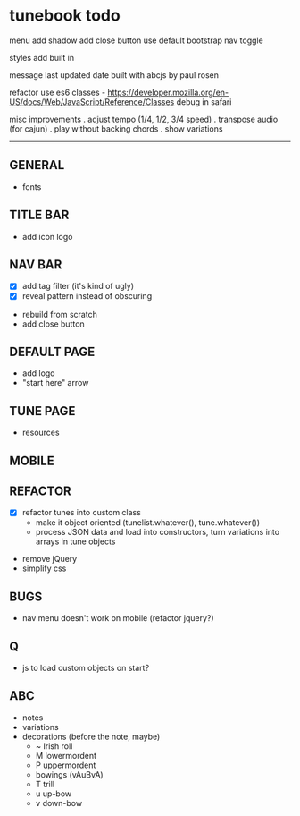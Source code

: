 # tunebook todo


menu
	add shadow
	add close button
	use default bootstrap nav toggle 
	
styles
	add built in
	
	
message
	last updated date
	built with abcjs by paul rosen

refactor
    use es6 classes - https://developer.mozilla.org/en-US/docs/Web/JavaScript/Reference/Classes
    debug in safari

misc improvements
 . adjust tempo (1/4, 1/2, 3/4 speed)
 . transpose audio (for cajun)
 . play without backing chords
 . show variations 

----


## GENERAL
* fonts

## TITLE BAR
* add icon logo

## NAV BAR 
* [x] add tag filter (it's kind of ugly) 
* [x] reveal pattern instead of obscuring
* rebuild from scratch 
* add close button


## DEFAULT PAGE
* add logo
* "start here" arrow 
  
## TUNE PAGE 
* resources
  
## MOBILE
  
## REFACTOR
* [x] refactor tunes into custom class 
    * make it object oriented (tunelist.whatever(), tune.whatever())
    * process JSON data and load into constructors, turn variations into arrays in tune objects 
* remove jQuery
* simplify css
  
## BUGS
* nav menu doesn't work on mobile (refactor jquery?)
  
## Q
* js to load custom objects on start? 

## ABC
* notes
* variations
* decorations (before the note, maybe)
    * ~       Irish roll
    * M       lowermordent
    * P       uppermordent
    * bowings (vAuBvA)
    * T       trill
    * u       up-bow
    * v       down-bow